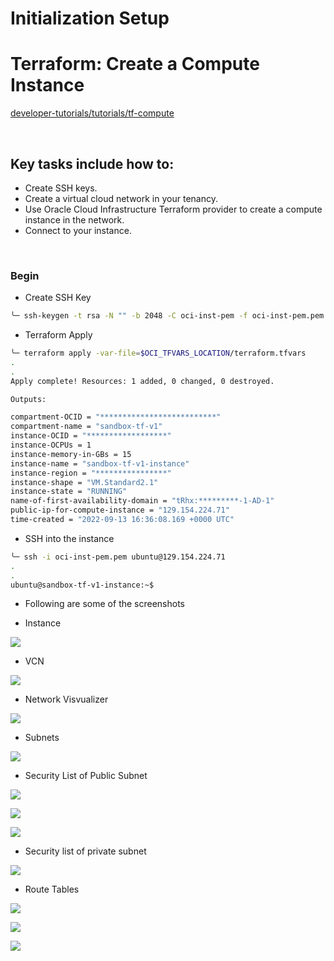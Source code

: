 # Initialization Setup

# Terraform: Create a Compute Instance

[developer-tutorials/tutorials/tf-compute](https://docs.oracle.com/en-us/iaas/developer-tutorials/tutorials/tf-compute/01-summary.htm)

<br>

## Key tasks include how to:

- Create SSH keys.
- Create a virtual cloud network in your tenancy.
- Use Oracle Cloud Infrastructure Terraform provider to create a compute instance in the network.
- Connect to your instance.


<br>

### Begin

- Create SSH Key

```bash
╰─ ssh-keygen -t rsa -N "" -b 2048 -C oci-inst-pem -f oci-inst-pem.pem
```

- Terraform Apply

```bash
╰─ terraform apply -var-file=$OCI_TFVARS_LOCATION/terraform.tfvars
.
.
Apply complete! Resources: 1 added, 0 changed, 0 destroyed.

Outputs:

compartment-OCID = "**************************"
compartment-name = "sandbox-tf-v1"
instance-OCID = "******************"
instance-OCPUs = 1
instance-memory-in-GBs = 15
instance-name = "sandbox-tf-v1-instance"
instance-region = "****************"
instance-shape = "VM.Standard2.1"
instance-state = "RUNNING"
name-of-first-availability-domain = "tRhx:*********-1-AD-1"
public-ip-for-compute-instance = "129.154.224.71"
time-created = "2022-09-13 16:36:08.169 +0000 UTC"
```


- SSH into the instance

```bash
╰─ ssh -i oci-inst-pem.pem ubuntu@129.154.224.71                      
.
.
ubuntu@sandbox-tf-v1-instance:~$ 
```


- Following are some of the screenshots

- Instance

![](.images/instance.png)


- VCN
  
![](.images/vcn.png)


- Network Visvualizer
  
![](.images/network-vis.png)


- Subnets

![](.images/subnets.png)


- Security List of Public Subnet

![](.images/sl-of-public-subnet.png)

![](.images/ingress.png)

![](.images/egress.png)

- Security list of private subnet


![](.images/sl-of-private-subnet.png)

- Route Tables

![](.images/route-tables.png)

![](.images/internet.png)

![](.images/default.png)



